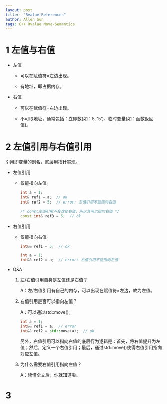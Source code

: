 ```yaml
---
layout: post
title:  "Rvalue References"
author: Allen Sun
tags: C++ Rvalue Move-Semantics
---
```


# 1 左值与右值

- 左值

    - 可以在赋值符=左边出现。

    - 有地址，即占据内存。

- 右值

    - 可以在赋值符=右边出现。

    - 不可取地址，通常包括：立即数(如：5, '5')、临时变量(如：函数返回值)。

# 2 左值引用与右值引用

引用即变量的别名，底层用指针实现。

- 左值引用

    - 仅能指向左值。

        ```cpp
        int a = 1;
        int& ref1 = a;  // ok
        int& ref2 = 5;  // error: 左值引用不能指向右值

        /* const左值引用不会改变右值，所以其可以指向右值 */
        const int& ref3 = 5;  // ok
        ```

- 右值引用

    - 仅能指向右值。

        ```cpp
        int&& ref1 = 5;  // ok

        int a = 1;
        int&& ref2 = a;  // error: 右值引用不能指向左值
        ```

- Q&A

    1. 左/右值引用自身是左值还是右值？

        A：左/右值引用有自己的内存，可以出现在赋值符=左边，故为左值。

    2. 右值引用是否可以指向左值？

        A：可以通过std::move()。

        ```cpp
        int a = 1;
        int&& ref1 = a;  // error
        int&& ref2 = std::move(a);  // ok
        ```

        另外，右值引用可以指向右值的底层行为逻辑是：首先，将右值提升为左值；然后，定义一个右值引用；最后，通过std::move()使得右值引用指向对应左值。

    3. 为什么需要右值引用指向左值？

        A：读懂全文后，你就知道啦。

# 3 